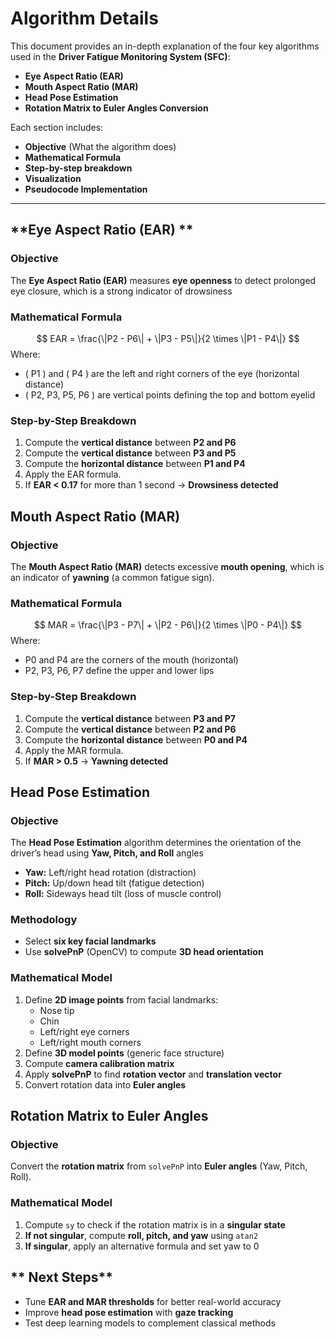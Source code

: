# **Algorithm Details**

This document provides an in-depth explanation of the four key algorithms used in the **Driver Fatigue Monitoring System (SFC)**:
- **Eye Aspect Ratio (EAR)**
- **Mouth Aspect Ratio (MAR)**
- **Head Pose Estimation**
- **Rotation Matrix to Euler Angles Conversion**

Each section includes:
- **Objective** (What the algorithm does)
- **Mathematical Formula**
- **Step-by-step breakdown**
- **Visualization**
- **Pseudocode Implementation**

---

## **Eye Aspect Ratio (EAR) **
### **Objective**
The **Eye Aspect Ratio (EAR)** measures **eye openness** to detect prolonged eye closure, which is a strong indicator of drowsiness

### **Mathematical Formula**
$$
EAR = \frac{\|P2 - P6\| + \|P3 - P5\|}{2 \times \|P1 - P4\|}
$$
Where:
- \( P1 \) and \( P4 \) are the left and right corners of the eye (horizontal distance)
- \( P2, P3, P5, P6 \) are vertical points defining the top and bottom eyelid

### **Step-by-Step Breakdown**
1. Compute the **vertical distance** between **P2 and P6**
2. Compute the **vertical distance** between **P3 and P5**
3. Compute the **horizontal distance** between **P1 and P4**
4. Apply the EAR formula.
5. If **EAR < 0.17** for more than 1 second → **Drowsiness detected**


## Mouth Aspect Ratio (MAR)

### **Objective**

The **Mouth Aspect Ratio (MAR)** detects excessive **mouth opening**, which is an indicator of **yawning** (a common fatigue sign).

### **Mathematical Formula**
$$
MAR = \frac{\|P3 - P7\| + \|P2 - P6\|}{2 \times \|P0 - P4\|}
$$
Where:

-   P0 and P4 are the corners of the mouth (horizontal)
-   P2, P3, P6, P7 define the upper and lower lips

### **Step-by-Step Breakdown**

1.  Compute the **vertical distance** between **P3 and P7**
2.  Compute the **vertical distance** between **P2 and P6**
3.  Compute the **horizontal distance** between **P0 and P4**
4.  Apply the MAR formula.
5.  If **MAR > 0.5** → **Yawning detected**
## Head Pose Estimation

### **Objective**

The **Head Pose Estimation** algorithm determines the orientation of the driver’s head using **Yaw, Pitch, and Roll** angles

-   **Yaw:** Left/right head rotation (distraction)
-   **Pitch:** Up/down head tilt (fatigue detection)
-   **Roll:** Sideways head tilt (loss of muscle control)

### **Methodology**

-   Select **six key facial landmarks**
-   Use **solvePnP** (OpenCV) to compute **3D head orientation**

### **Mathematical Model**

1.  Define **2D image points** from facial landmarks:
    -   Nose tip
    -   Chin
    -   Left/right eye corners
    -   Left/right mouth corners
2.  Define **3D model points** (generic face structure)
3.  Compute **camera calibration matrix**
4.  Apply **solvePnP** to find **rotation vector** and **translation vector**
5.  Convert rotation data into **Euler angles**

## **Rotation Matrix to Euler Angles**

### **Objective**

Convert the **rotation matrix** from `solvePnP` into **Euler angles** (Yaw, Pitch, Roll).

### **Mathematical Model**

1.  Compute `sy` to check if the rotation matrix is in a **singular state**
2.  **If not singular**, compute **roll, pitch, and yaw** using `atan2`
3.  **If singular**, apply an alternative formula and set yaw to 0

## ** Next Steps**

-   Tune **EAR and MAR thresholds** for better real-world accuracy
-   Improve **head pose estimation** with **gaze tracking**
-   Test deep learning models to complement classical methods

